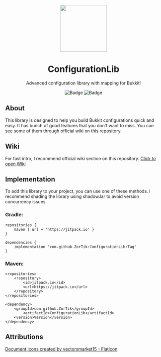 <div align="center">
<img src="https://user-images.githubusercontent.com/67344817/202866168-a0b8787f-84c8-49c9-b218-b4a773bba231.png" width="150"></img>

# ConfigurationLib
Advanced configuration library with mapping for Bukkit!<br>

![Badge](https://img.shields.io/jitpack/version/com.github.ZorTik/ConfigurationLib?style=for-the-badge) ![Badge](https://img.shields.io/github/license/ZorTik/ConfigurationLib?style=for-the-badge)
</div>

## About
This library is designed to help you build Bukkit configurations quick and easy. It has bunch of good features that you don't want to miss. You can see some of them through official wiki on this repository.

## Wiki
For fast intro, I recommend official wiki section on this repository.
<a href="https://github.com/ZorTik/ConfigurationLib/wiki">Click to open Wiki</a>

## Implementation
To add this library to your project, you can use one of these methods. I recommend shading the library using shadowJar to avoid version concurrency issues.

### Gradle:
```
repositories {
	maven { url = 'https://jitpack.io' }
}
```
```
dependencies {
	implementation 'com.github.ZorTik:ConfigurationLib:Tag'
}
```

### Maven:
```
<repositories>
	<repository>
		<id>jitpack.io</id>
		<url>https://jitpack.io</url>
	</repository>
</repositories>
```
```
<dependency>
	<groupId>com.github.ZorTik</groupId>
		<artifactId>ConfigurationLib</artifactId>
	<version>Version</version>
</dependency>
```


## Attributions
<a href="https://www.flaticon.com/free-icons/document" title="document icons">Document icons created by vectorsmarket15 - Flaticon</a>
